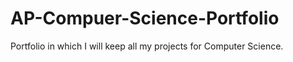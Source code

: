 # AP-Compuer-Science-Portfolio
Portfolio in which I will keep all my projects for Computer Science.
